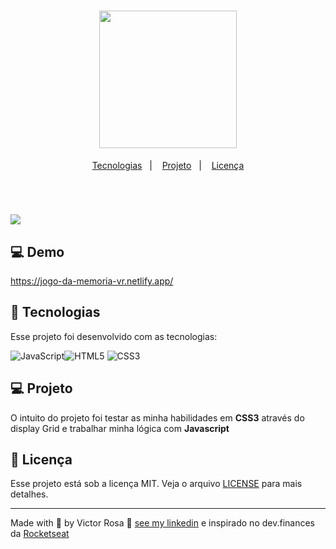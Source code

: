 
  <h1 align="center">
    <img alt="" title="MidasFinances" src="/image/logo_01.svg" width="220px" />
  </h1>
  
  <p align="center">
    <a href="#-tecnologias">Tecnologias</a>&nbsp;&nbsp;&nbsp;|&nbsp;&nbsp;&nbsp;
    <a href="#-projeto">Projeto</a>&nbsp;&nbsp;&nbsp;|&nbsp;&nbsp;&nbsp;
    <a href="#memo-licença">Licença</a>
  </p>
  
  <br>
  <h1>
     <img src='.assets/image/Animation.gif'>
  </h1>
  

  
  ## 💻 Demo
https://jogo-da-memoria-vr.netlify.app/
  
  ## 🚀 Tecnologias
  
  Esse projeto foi desenvolvido com as tecnologias:
  
  ![JavaScript](https://img.shields.io/badge/-JavaScript-grey?style=flat-square&logo=javascript)![HTML5](https://img.shields.io/badge/-HTML5-E34F26?style=flat-square&logo=html5&logoColor=white)
  ![CSS3](https://img.shields.io/badge/-CSS3-1572B6?style=flat-square&logo=css3)
  
  ## 💻 Projeto
  
O intuito do projeto foi testar as minha habilidades em **CSS3**  através do display Grid e trabalhar minha lógica com **Javascript**
  
  
  ## :memo: Licença
  
  Esse projeto está sob a licença MIT. Veja o arquivo [LICENSE](LICENSE.md) para mais detalhes.
  
  ---
  
 Made with 💜 by Victor Rosa 👋 [see my linkedin](https://www.linkedin.com/in/victor-rosaa) e inspirado no dev.finances da [Rocketseat](https://app.rocketseat.com.br/)
  </body>
  </html>